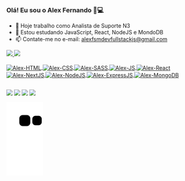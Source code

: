 ### Olá! Eu sou o Alex Fernando 👋💻 

- 🔭 Hoje trabalho como Analista de Suporte N3
- 🌱 Estou estudando JavaScript, React, NodeJS e MondoDB
- 📫 Contate-me no e-mail: alexfsmdevfullstackjs@gmail.com

<div>
  <a href="https://github.com/alexfsm1304">
  <img height="180em" src="https://github-readme-stats.vercel.app/api?username=alexfsm1304&show_icons=true&theme=tokyonight&include_all_commits=true&count_private=true"/>
  <img height="180em" src="https://github-readme-stats.vercel.app/api/top-langs/?username=alexfsm1304&layout=compact&langs_count=7&theme=tokyonight"/>
</div>

<div style="display: inline_block"><br>
  <img align="center" alt="Alex-HTML" height="30" width="40" src="https://cdn.jsdelivr.net/gh/devicons/devicon/icons/html5/html5-original.svg">
  <img align="center" alt="Alex-CSS" height="30" width="40" src="https://cdn.jsdelivr.net/gh/devicons/devicon/icons/css3/css3-original.svg">
  <img align="center" alt="Alex-SASS" height="30" width="40" src="https://cdn.jsdelivr.net/gh/devicons/devicon/icons/sass/sass-original.svg">
  <img align="center" alt="Alex-JS" height="30" width="40" src="https://cdn.jsdelivr.net/gh/devicons/devicon/icons/javascript/javascript-original.svg">
  <img align="center" alt="Alex-React" height="30" width="40" src="https://cdn.jsdelivr.net/gh/devicons/devicon/icons/react/react-original.svg">
  <img align="center" alt="Alex-NextJS" height="30" width="40" src="https://cdn.jsdelivr.net/gh/devicons/devicon/icons/nextjs/nextjs-original.svg">
  <img align="center" alt="Alex-NodeJS" height="30" width="40" src="https://cdn.jsdelivr.net/gh/devicons/devicon/icons/nodejs/nodejs-original.svg">
  <img align="center" alt="Alex-ExpressJS" height="30" width="40" src="https://cdn.jsdelivr.net/gh/devicons/devicon/icons/express/express-original.svg">
  <img align="center" alt="Alex-MongoDB" height="30" width="40" src="https://cdn.jsdelivr.net/gh/devicons/devicon/icons/mongodb/mongodb-original.svg">
</div>

##
 
<div> 
  <a href="https://www.instagram.com/alexdevfs22/" target="_blank"><img src="https://img.shields.io/badge/Instagram-E4405F?style=for-the-badge&logo=instagram&logoColor=white" target="_blank"></a>
  <a href = "mailto:alexfsmdevfullstackjs@gmail.com"><img src="https://img.shields.io/badge/Gmail-D14836?style=for-the-badge&logo=gmail&logoColor=white" target="_blank"></a>
  <a href="https://www.linkedin.com/in/alex-fernando-864726251/" target="_blank"><img src="https://img.shields.io/badge/-LinkedIn-%230077B5?style=for-the-badge&logo=linkedin&logoColor=white" target="_blank"></a> 
  <a href="https://github.com/alexfsm1304" target="_blank"><img src="https://img.shields.io/badge/GitHub-100000?style=for-the-badge&logo=github&logoColor=white" target="_blank"></a>
  
  ![Snake animation](https://github.com/alexfsm1304/alexfsm1304/blob/output/github-contribution-grid-snake.svg)
</div> 

